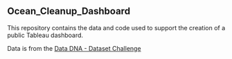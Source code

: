 ## Ocean_Cleanup_Dashboard

This repository contains the data and code used to support the creation of a public Tableau dashboard. 

Data is from the [Data DNA - Dataset Challenge](https://onyxdata.co.uk/data-dna-dataset-challenge/)
